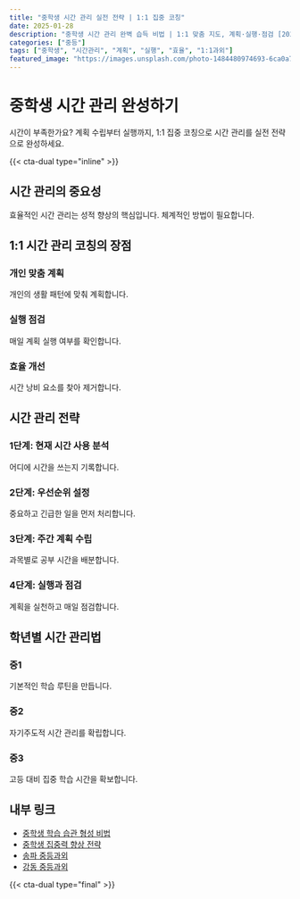 ```yaml
---
title: "중학생 시간 관리 실전 전략 | 1:1 집중 코칭"
date: 2025-01-28
description: "중학생 시간 관리 완벽 습득 비법 | 1:1 맞춤 지도, 계획·실행·점검 [2025년]"
categories: ["중등"]
tags: ["중학생", "시간관리", "계획", "실행", "효율", "1:1과외"]
featured_image: "https://images.unsplash.com/photo-1484480974693-6ca0a78fb36b?w=1200&h=630&fit=crop"
---
```


# 중학생 시간 관리 완성하기

시간이 부족한가요? 계획 수립부터 실행까지, 1:1 집중 코칭으로 시간 관리를 실전 전략으로 완성하세요.

{{< cta-dual type="inline" >}}

## 시간 관리의 중요성

효율적인 시간 관리는 성적 향상의 핵심입니다. 체계적인 방법이 필요합니다.

## 1:1 시간 관리 코칭의 장점

### 개인 맞춤 계획
개인의 생활 패턴에 맞춰 계획합니다.

### 실행 점검
매일 계획 실행 여부를 확인합니다.

### 효율 개선
시간 낭비 요소를 찾아 제거합니다.

## 시간 관리 전략

### 1단계: 현재 시간 사용 분석
어디에 시간을 쓰는지 기록합니다.

### 2단계: 우선순위 설정
중요하고 긴급한 일을 먼저 처리합니다.

### 3단계: 주간 계획 수립
과목별로 공부 시간을 배분합니다.

### 4단계: 실행과 점검
계획을 실천하고 매일 점검합니다.

## 학년별 시간 관리법

### 중1
기본적인 학습 루틴을 만듭니다.

### 중2
자기주도적 시간 관리를 확립합니다.

### 중3
고등 대비 집중 학습 시간을 확보합니다.

## 내부 링크
- [중학생 학습 습관 형성 비법](../../middle/middle-study-habits/)
- [중학생 집중력 향상 전략](../../middle/middle-concentration/)
- [송파 중등과외](../../local/songpa-middle/)
- [강동 중등과외](../../local/gangdong-middle/)

{{< cta-dual type="final" >}}
